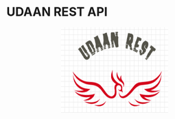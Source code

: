 # UDAAN REST API

<p align="center">
  <img width="250" height="200" src="images/my-logo.png">
</p>
